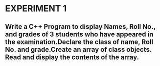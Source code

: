 # EXPERIMENT 1
## Write a C++ Program to display Names, Roll No., and grades of 3 students who have appeared in the examination.Declare the class of name, Roll No. and grade.Create an array of class objects. Read and display the contents of the array.
